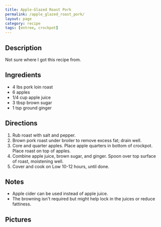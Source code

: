 ```yaml
---
title: Apple-Glazed Roast Pork
permalink: /apple_glazed_roast_pork/
layout: page
category: recipe
tags: [entree, crockpot]
---
```


Description
-----------

Not sure where I got this recipe from.

Ingredients
-----------

-   4 lbs pork loin roast
-   6 apples
-   1/4 cup apple juice
-   3 tbsp brown sugar
-   1 tsp ground ginger

Directions
----------

1.  Rub roast with salt and pepper.
2.  Brown pork roast under broiler to remove excess fat; drain well.
3.  Core and quarter apples. Place apple quarters in bottom of crockpot. Place roast on top of apples.
4.  Combine apple juice, brown sugar, and ginger. Spoon over top surface of roast, moistening well.
5.  Cover and cook on Low 10-12 hours, until done.

Notes
-----

-   Apple cider can be used instead of apple juice.
-   The browning isn't required but might help lock in the juices or reduce fattiness.

Pictures
--------

